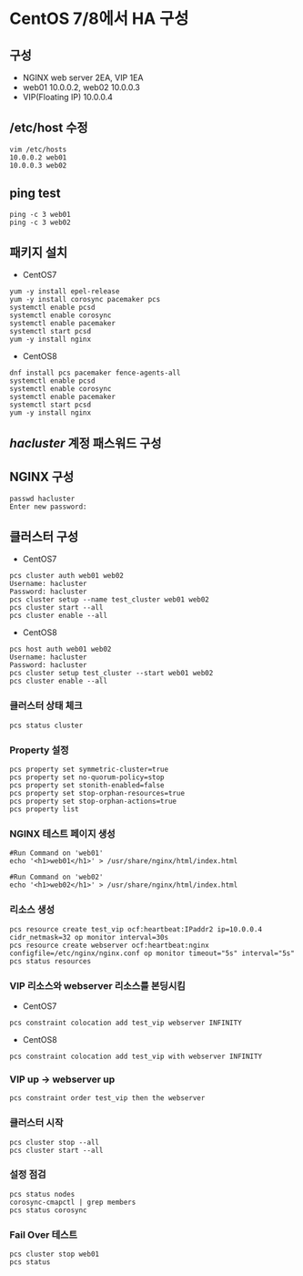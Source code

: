 # CentOS 7/8에서 HA 구성

## 구성
- NGINX web server 2EA, VIP 1EA
- web01 10.0.0.2, web02 10.0.0.3
- VIP(Floating IP) 10.0.0.4

## /etc/host 수정
```
vim /etc/hosts
10.0.0.2 web01
10.0.0.3 web02
```

## ping test
```
ping -c 3 web01
ping -c 3 web02
```

## 패키지 설치
- CentOS7
```
yum -y install epel-release
yum -y install corosync pacemaker pcs
systemctl enable pcsd
systemctl enable corosync
systemctl enable pacemaker
systemctl start pcsd
yum -y install nginx
```
- CentOS8
```
dnf install pcs pacemaker fence-agents-all
systemctl enable pcsd
systemctl enable corosync
systemctl enable pacemaker
systemctl start pcsd
yum -y install nginx
```

## ***hacluster*** 계정 패스워드 구성
## NGINX 구성
```
passwd hacluster
Enter new password:
```

## 클러스터 구성
- CentOS7
```
pcs cluster auth web01 web02
Username: hacluster
Password: hacluster
pcs cluster setup --name test_cluster web01 web02
pcs cluster start --all
pcs cluster enable --all
```
- CentOS8
```
pcs host auth web01 web02
Username: hacluster
Password: hacluster
pcs cluster setup test_cluster --start web01 web02
pcs cluster enable --all
```

### 클러스터 상태 체크
```
pcs status cluster
```

### Property 설정
```
pcs property set symmetric-cluster=true
pcs property set no-quorum-policy=stop
pcs property set stonith-enabled=false
pcs property set stop-orphan-resources=true
pcs property set stop-orphan-actions=true
pcs property list
```

### NGINX 테스트 페이지 생성
```
#Run Command on 'web01'
echo '<h1>web01</h1>' > /usr/share/nginx/html/index.html

#Run Command on 'web02'
echo '<h1>web02</h1>' > /usr/share/nginx/html/index.html
```

### 리소스 생성
```
pcs resource create test_vip ocf:heartbeat:IPaddr2 ip=10.0.0.4 cidr_netmask=32 op monitor interval=30s
pcs resource create webserver ocf:heartbeat:nginx configfile=/etc/nginx/nginx.conf op monitor timeout="5s" interval="5s"
pcs status resources
```

### VIP 리소스와 webserver 리소스를 본딩시킴
- CentOS7
```
pcs constraint colocation add test_vip webserver INFINITY
```
- CentOS8
```
pcs constraint colocation add test_vip with webserver INFINITY
```

### VIP up -> webserver up
```
pcs constraint order test_vip then the webserver
```

### 클러스터 시작
```
pcs cluster stop --all
pcs cluster start --all
```

### 설정 점검
```
pcs status nodes
corosync-cmapctl | grep members
pcs status corosync
```

### Fail Over 테스트
```
pcs cluster stop web01
pcs status
```

